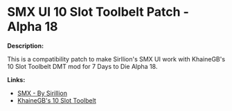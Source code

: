 # SMX UI 10 Slot Toolbelt Patch - Alpha 18

**Description:**

This is a compatibility patch to make Sirllion's SMX UI work with KhaineGB's 10 Slot Toolbelt DMT mod for 7 Days to Die Alpha 18.

**Links:**

* [SMX - By Sirillion](https://www.nexusmods.com/7daystodie/mods/22)
* [KhaineGB's 10 Slot Toolbelt](https://7daystodie.com/forums/showthread.php?134674-10-Slot-Toolbelt!-(A18))